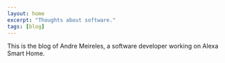 ```yaml
---
layout: home
excerpt: "Thoughts about software."
tags: [blog]
---
```


This is the blog of Andre Meireles, a software developer working on Alexa Smart Home.
